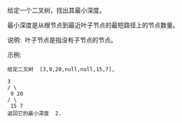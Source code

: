 给定一个二叉树，找出其最小深度。

最小深度是从根节点到最近叶子节点的最短路径上的节点数量。

说明:  叶子节点是指没有子节点的节点。

示例:

```
给定二叉树  [3,9,20,null,null,15,7],

3
/ \
 9 20
/ \
 15 7
返回它的最小深度  2.
```
